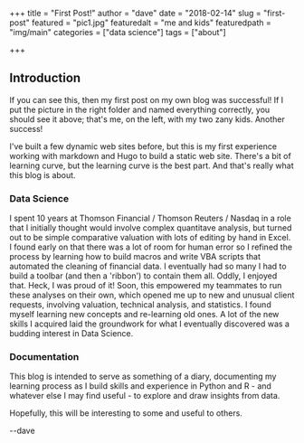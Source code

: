 +++
title = "First Post!"
author = "dave"
date = "2018-02-14"
slug = "first-post"
featured = "pic1.jpg"
featuredalt = "me and kids"
featuredpath = "img/main"
categories = ["data science"]
tags = ["about"]

+++

## Introduction

If you can see this, then my first post on my own blog was successful! If I put the picture in the right folder and named everything correctly, you should see it above; that's me, on the left, with my two zany kids. Another success!

I've built a few dynamic web sites before, but this is my first experience working with markdown and Hugo to build a static web site. There's a bit of learning curve, but the learning curve is the best part. And that's really what this blog is about.

### Data Science

I spent 10 years at Thomson Financial / Thomson Reuters / Nasdaq in a role that I initially thought would involve complex quantitave analysis, but turned out to be simple comparative valuation with lots of editing by hand in Excel. I found early on that there was a lot of room for human error so I refined the process by learning how to build macros and write VBA scripts that automated the cleaning of financial data. I eventually had so many I had to build a toolbar (and then a 'ribbon') to contain them all. Oddly, I enjoyed that. Heck, I was proud of it! Soon, this empowered my teammates to run these analyses on their own, which opened me up to new and unusual client requests, involving valuation, technical analysis, and statistics. I found myself learning new concepts and re-learning old ones. A lot of the new skills I acquired laid the groundwork for what I eventually discovered was a budding interest in Data Science.

### Documentation

This blog is intended to serve as something of a diary, documenting my learning process as I build skills and experience in Python and R - and whatever else I may find useful - to explore and draw insights from data. 

Hopefully, this will be interesting to some and useful to others. 

--dave